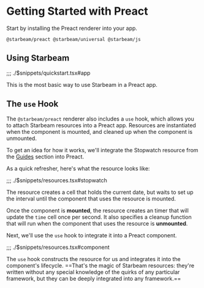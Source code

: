 # Getting Started with Preact

<script setup lang="ts">
  import * as resources from "./demos/resources/config.js";
</script>

<Demo :config="resources" />

Start by installing the Preact renderer into your app.

```npm
@starbeam/preact @starbeam/universal @starbeam/js
```

## Using Starbeam

;;; ./$snippets/quickstart.tsx#app

This is the most basic way to use Starbeam in a Preact app.

## The `use` Hook

The `@starbeam/preact` renderer also includes a `use` hook, which allows you to attach
Starbeam resources into a Preact app. Resources are instantiated when the component is mounted, and
cleaned up when the component is unmounted.

To get an idea for how it works, we'll integrate the Stopwatch resource from the [Guides](/guides/fundamentals/resources) section
into Preact.

As a quick refresher, here's what the resource looks like:

;;; ./$snippets/resources.tsx#stopwatch

The resource creates a cell that holds the current date, but waits to set up the interval until the
component that uses the resource is mounted.

Once the component is **mounted**, the resource creates an timer that will update the `time` cell once
per second. It also specifies a cleanup function that will run when the component that uses the
resource is **unmounted**.

Next, we'll use the `use` hook to integrate it into a Preact component.

;;; ./$snippets/resources.tsx#component

The `use` hook constructs the resource for us and integrates it into the component's
lifecycle. ==That's the magic of Starbeam resources: they're written without any special knowledge of
the quirks of any particular framework, but they can be deeply integrated into any framework.==
